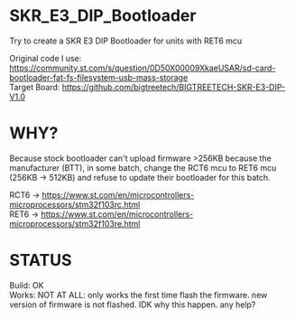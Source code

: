 # SKR_E3_DIP_Bootloader
Try to create a SKR E3 DIP Bootloader for units with RET6 mcu

Original code I use: https://community.st.com/s/question/0D50X00009XkaeUSAR/sd-card-bootloader-fat-fs-filesystem-usb-mass-storage</br>
Target Board: https://github.com/bigtreetech/BIGTREETECH-SKR-E3-DIP-V1.0

# WHY?
Because stock bootloader can't upload firmware >256KB because the manufacturer (BTT), in some batch, change the RCT6 mcu to RET6 mcu (256KB -> 512KB) and refuse to update their bootloader for this batch.

RCT6 -> https://www.st.com/en/microcontrollers-microprocessors/stm32f103rc.html</br>
RET6 -> https://www.st.com/en/microcontrollers-microprocessors/stm32f103re.html


# STATUS
Build: OK</br>
Works: NOT AT ALL: only works the first time flash the firmware. new version of firmware is not flashed. IDK why this happen. any help?
